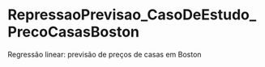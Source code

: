 # RepressaoPrevisao_CasoDeEstudo_PrecoCasasBoston
Regressão linear: previsão de preços de casas em Boston
